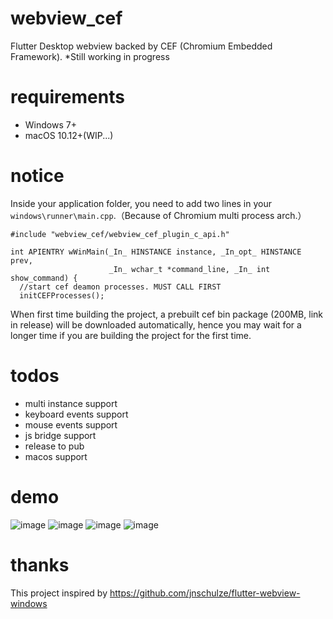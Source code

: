 # webview_cef
Flutter Desktop webview backed by CEF (Chromium Embedded Framework). *Still working in progress

# requirements
- Windows 7+
- macOS 10.12+(WIP...)

# notice
Inside your application folder, you need to add two lines in your ```windows\runner\main.cpp```.（Because of Chromium multi process arch.）
```
#include "webview_cef/webview_cef_plugin_c_api.h"

int APIENTRY wWinMain(_In_ HINSTANCE instance, _In_opt_ HINSTANCE prev,
                      _In_ wchar_t *command_line, _In_ int show_command) {
  //start cef deamon processes. MUST CALL FIRST
  initCEFProcesses();
```
When first time building the project, a prebuilt cef bin package (200MB, link in release) will be downloaded automatically, hence you may wait for a longer time if you are building the project for the first time.

# todos
- multi instance support
- keyboard events support
- mouse events support
- js bridge support
- release to pub
- macos support

# demo
![image](https://user-images.githubusercontent.com/7610615/170815938-f8c7eadc-bcee-4aca-83df-95c23939485d.png)
![image](https://user-images.githubusercontent.com/7610615/170827339-04912462-bc53-4487-924b-c59a5b68e79b.png)
![image](https://user-images.githubusercontent.com/7610615/170815979-2ed10a05-4f6c-48c2-ab40-ec58ffc8957a.png)
![image](https://user-images.githubusercontent.com/7610615/170816159-559642b4-4fd4-40c7-a029-424bb7cff7fd.png)

# thanks
This project inspired by https://github.com/jnschulze/flutter-webview-windows
